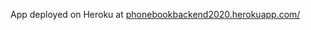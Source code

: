 App deployed on Heroku at [phonebookbackend2020.herokuapp.com/](https://phonebookbackend2020.herokuapp.com/)